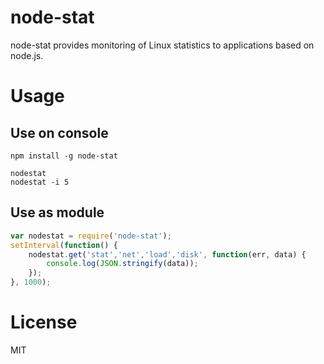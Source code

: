 # node-stat

node-stat provides monitoring of Linux statistics to applications based on node.js.

# Usage

## Use on console

```shell
npm install -g node-stat
```

```shell
nodestat
nodestat -i 5
```

## Use as module

```js
var nodestat = require('node-stat');
setInterval(function() {
    nodestat.get('stat','net','load','disk', function(err, data) {
        console.log(JSON.stringify(data));
    });
}, 1000);
```

# License

MIT
